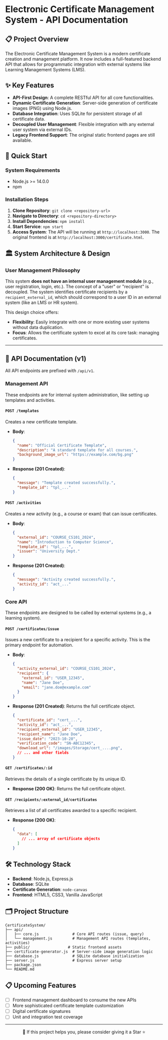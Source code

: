 # Electronic Certificate Management System - API Documentation

## 📋 Project Overview

The Electronic Certificate Management System is a modern certificate creation and management platform. It now includes a full-featured backend API that allows for programmatic integration with external systems like Learning Management Systems (LMS).

## ✨ Key Features

- **API-First Design**: A complete RESTful API for all core functionalities.
- **Dynamic Certificate Generation**: Server-side generation of certificate images (PNG) using Node.js.
- **Database Integration**: Uses SQLite for persistent storage of all certificate data.
- **Decoupled User Management**: Flexible integration with any external user system via external IDs.
- **Legacy Frontend Support**: The original static frontend pages are still available.

## 🚀 Quick Start

### System Requirements
- Node.js >= 14.0.0
- npm

### Installation Steps

1.  **Clone Repository**: `git clone <repository-url>`
2.  **Navigate to Directory**: `cd <repository-directory>`
3.  **Install Dependencies**: `npm install`
4.  **Start Service**: `npm start`
5.  **Access System**: The API will be running at `http://localhost:3000`. The original frontend is at `http://localhost:3000/certificate.html`.

## 🏛️ System Architecture & Design

### User Management Philosophy

This system **does not have an internal user management module** (e.g., user registration, login, etc.). The concept of a "user" or "recipient" is decoupled. The system identifies certificate recipients by a `recipient_external_id`, which should correspond to a user ID in an external system (like an LMS or HR system).

This design choice offers:
- **Flexibility**: Easily integrate with one or more existing user systems without data duplication.
- **Focus**: Allows the certificate system to excel at its core task: managing certificates.

---

## 📖 API Documentation (v1)

All API endpoints are prefixed with `/api/v1`.

### Management API

These endpoints are for internal system administration, like setting up templates and activities.

#### `POST /templates`
Creates a new certificate template.

- **Body**:
  ```json
  {
    "name": "Official Certificate Template",
    "description": "A standard template for all courses.",
    "background_image_url": "https://example.com/bg.png"
  }
  ```
- **Response (201 Created)**:
  ```json
  {
    "message": "Template created successfully.",
    "template_id": "tpl_..."
  }
  ```

#### `POST /activities`
Creates a new activity (e.g., a course or exam) that can issue certificates.

- **Body**:
  ```json
  {
    "external_id": "COURSE_CS101_2024",
    "name": "Introduction to Computer Science",
    "template_id": "tpl_...",
    "issuer": "University Dept."
  }
  ```
- **Response (201 Created)**:
  ```json
  {
    "message": "Activity created successfully.",
    "activity_id": "act_..."
  }
  ```

### Core API

These endpoints are designed to be called by external systems (e.g., a learning system).

#### `POST /certificates/issue`
Issues a new certificate to a recipient for a specific activity. This is the primary endpoint for automation.

- **Body**:
  ```json
  {
    "activity_external_id": "COURSE_CS101_2024",
    "recipient": {
      "external_id": "USER_12345",
      "name": "Jane Doe",
      "email": "jane.doe@example.com"
    }
  }
  ```
- **Response (201 Created)**: Returns the full certificate object.
  ```json
  {
    "certificate_id": "cert_...",
    "activity_id": "act_...",
    "recipient_external_id": "USER_12345",
    "recipient_name": "Jane Doe",
    "issue_date": "2023-10-28",
    "verification_code": "SN-ABC12345",
    "download_url": "/images/Storage/cert_....png",
    // ... and other fields
  }
  ```

#### `GET /certificates/:id`
Retrieves the details of a single certificate by its unique ID.

- **Response (200 OK)**: Returns the full certificate object.

#### `GET /recipients/:external_id/certificates`
Retrieves a list of all certificates awarded to a specific recipient.

- **Response (200 OK)**:
  ```json
  {
    "data": [
      // ... array of certificate objects
    ]
  }
  ```

## 🛠️ Technology Stack

- **Backend**: Node.js, Express.js
- **Database**: SQLite
- **Certificate Generation**: `node-canvas`
- **Frontend**: HTML5, CSS3, Vanilla JavaScript

## 🗂️ Project Structure

```
CertificateSystem/
├── api/
│   ├── core.js               # Core API routes (issue, query)
│   └── management.js         # Management API routes (templates, activities)
├── public/                 # Static frontend assets
├── certificate-generator.js  # Server-side image generation logic
├── database.js               # SQLite database initialization
├── server.js                 # Express server setup
├── package.json
└── README.md
```

## 📋 Upcoming Features

- [ ] Frontend management dashboard to consume the new APIs
- [ ] More sophisticated certificate template customization
- [ ] Digital certificate signatures
- [ ] Unit and integration test coverage

---

<div align="center">
  <p>💝 If this project helps you, please consider giving it a Star ⭐</p>
</div>
